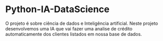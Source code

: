 # Python-IA-DataScience
O projeto é sobre ciência de dados e Inteligência artificial. Neste projeto desenvolvemos uma IA que vai fazer uma analise de crédito automaticamente dos clientes listados em nossa base de dados.
